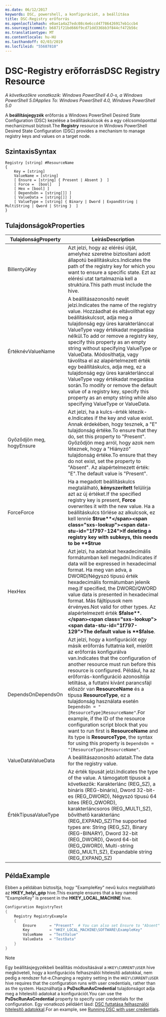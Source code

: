 ```yaml
---
ms.date: 06/12/2017
keywords: DSC, powershell, a konfigurációt, a beállítása
title: DSC-Registry erőforrás
ms.openlocfilehash: e0ae1a4a27edc08c4e6ccd47786426917eb1ccb4
ms.sourcegitcommit: b6871f21bd666f9cd71dd336bb3f844cf472b56c
ms.translationtype: MT
ms.contentlocale: hu-HU
ms.lasthandoff: 02/03/2019
ms.locfileid: "55687810"
---
```

# <a name="dsc-registry-resource"></a><span data-ttu-id="1f797-103">DSC-Registry erőforrás</span><span class="sxs-lookup"><span data-stu-id="1f797-103">DSC Registry Resource</span></span>

<span data-ttu-id="1f797-104">_A következőkre vonatkozik: Windows PowerShell 4.0-s, a Windows PowerShell 5.0_</span><span class="sxs-lookup"><span data-stu-id="1f797-104">_Applies To: Windows PowerShell 4.0, Windows PowerShell 5.0_</span></span>

<span data-ttu-id="1f797-105">A **beállításjegyzék** erőforrás a Windows PowerShell Desired State Configuration (DSC) kezelése a beállításkulcsok és a egy célcsomóponttal mechanizmust biztosít.</span><span class="sxs-lookup"><span data-stu-id="1f797-105">The **Registry** resource in Windows PowerShell Desired State Configuration (DSC) provides a mechanism to manage registry keys and values on a target node.</span></span>

## <a name="syntax"></a><span data-ttu-id="1f797-106">Szintaxis</span><span class="sxs-lookup"><span data-stu-id="1f797-106">Syntax</span></span>

```
Registry [string] #ResourceName
{
    Key = [string]
    ValueName = [string]
    [ Ensure = [string] { Present | Absent }  ]
    [ Force =  [bool]   ]
    [ Hex = [bool] ]
    [ DependsOn = [string[]] ]
    [ ValueData = [string[]] ]
    [ ValueType = [string] { Binary | Dword | ExpandString | MultiString | Qword | String }  ]
}
```

## <a name="properties"></a><span data-ttu-id="1f797-107">Tulajdonságok</span><span class="sxs-lookup"><span data-stu-id="1f797-107">Properties</span></span>

| <span data-ttu-id="1f797-108">Tulajdonság</span><span class="sxs-lookup"><span data-stu-id="1f797-108">Property</span></span> | <span data-ttu-id="1f797-109">Leírás</span><span class="sxs-lookup"><span data-stu-id="1f797-109">Description</span></span> |
| --- | --- |
| <span data-ttu-id="1f797-110">Billentyű</span><span class="sxs-lookup"><span data-stu-id="1f797-110">Key</span></span>| <span data-ttu-id="1f797-111">Azt jelzi, hogy az elérési útját, amelyhez szeretne biztosítani adott állapotú beállításkulcs.</span><span class="sxs-lookup"><span data-stu-id="1f797-111">Indicates the path of the registry key for which you want to ensure a specific state.</span></span> <span data-ttu-id="1f797-112">Ezt az elérési utat tartalmaznia kell a struktúra.</span><span class="sxs-lookup"><span data-stu-id="1f797-112">This path must include the hive.</span></span>|
| <span data-ttu-id="1f797-113">Értéknév</span><span class="sxs-lookup"><span data-stu-id="1f797-113">ValueName</span></span>| <span data-ttu-id="1f797-114">A beállításazonosító nevét jelzi.</span><span class="sxs-lookup"><span data-stu-id="1f797-114">Indicates the name of the registry value.</span></span> <span data-ttu-id="1f797-115">Hozzáadhat és eltávolíthat egy beállításkulcsot, adja meg a tulajdonság egy üres karakterlánccal ValueType vagy értékadat megadása nélkül.</span><span class="sxs-lookup"><span data-stu-id="1f797-115">To add or remove a registry key, specify this property as an empty string without specifying ValueType or ValueData.</span></span> <span data-ttu-id="1f797-116">Módosíthatja, vagy távolítsa el az alapértelmezett érték egy beállításkulcs, adja meg, ez a tulajdonság egy üres karakterlánccal ValueType vagy értékadat megadása során.</span><span class="sxs-lookup"><span data-stu-id="1f797-116">To modify or remove the default value of a registry key, specify this property as an empty string while also specifying ValueType or ValueData.</span></span>|
| <span data-ttu-id="1f797-117">Győződjön meg, hogy</span><span class="sxs-lookup"><span data-stu-id="1f797-117">Ensure</span></span>| <span data-ttu-id="1f797-118">Azt jelzi, ha a kulcs-érték létezik-e.</span><span class="sxs-lookup"><span data-stu-id="1f797-118">Indicates if the key and value exist.</span></span> <span data-ttu-id="1f797-119">Annak érdekében, hogy tesznek, a "E" tulajdonság értéke.</span><span class="sxs-lookup"><span data-stu-id="1f797-119">To ensure that they do, set this property to "Present".</span></span> <span data-ttu-id="1f797-120">Győződjön meg arról, hogy azok nem léteznek, hogy a "Hiányzó" tulajdonság értéke.</span><span class="sxs-lookup"><span data-stu-id="1f797-120">To ensure that they do not exist, set the property to "Absent".</span></span> <span data-ttu-id="1f797-121">Az alapértelmezett érték: "E".</span><span class="sxs-lookup"><span data-stu-id="1f797-121">The default value is "Present".</span></span>|
| <span data-ttu-id="1f797-122">Force</span><span class="sxs-lookup"><span data-stu-id="1f797-122">Force</span></span>| <span data-ttu-id="1f797-123">Ha a megadott beállításkulcs megtalálható, **kényszerített** felülírja azt az új értéket.</span><span class="sxs-lookup"><span data-stu-id="1f797-123">If the specified registry key is present, **Force** overwrites it with the new value.</span></span> <span data-ttu-id="1f797-124">Ha a beállításkulcs törlése az alkulcsok, ez kell lennie **$true**</span><span class="sxs-lookup"><span data-stu-id="1f797-124">If deleting a registry key with subkeys, this needs to be **$true**</span></span> |
| <span data-ttu-id="1f797-125">Hex</span><span class="sxs-lookup"><span data-stu-id="1f797-125">Hex</span></span>| <span data-ttu-id="1f797-126">Azt jelzi, ha adatokat hexadecimális formátumban kell megadni.</span><span class="sxs-lookup"><span data-stu-id="1f797-126">Indicates if data will be expressed in hexadecimal format.</span></span> <span data-ttu-id="1f797-127">Ha meg van adva, a DWORD/Négyszó típusú érték hexadecimális formátumban jelenik meg.</span><span class="sxs-lookup"><span data-stu-id="1f797-127">If specified, the DWORD/QWORD value data is presented in hexadecimal format.</span></span> <span data-ttu-id="1f797-128">Más fájltípusok nem érvényes.</span><span class="sxs-lookup"><span data-stu-id="1f797-128">Not valid for other types.</span></span> <span data-ttu-id="1f797-129">Az alapértelmezett érték **$false**.</span><span class="sxs-lookup"><span data-stu-id="1f797-129">The default value is **$false**.</span></span>|
| <span data-ttu-id="1f797-130">DependsOn</span><span class="sxs-lookup"><span data-stu-id="1f797-130">DependsOn</span></span>| <span data-ttu-id="1f797-131">Azt jelzi, hogy a konfigurációt egy másik erőforrás futtatnia kell, mielőtt az erőforrás konfigurálva van.</span><span class="sxs-lookup"><span data-stu-id="1f797-131">Indicates that the configuration of another resource must run before this resource is configured.</span></span> <span data-ttu-id="1f797-132">Például, ha az erőforrás-konfiguráció azonosítója letiltása, a futtatni kívánt parancsfájl először van **ResourceName** és a típusa **ResourceType**, ez a tulajdonság használata esetén `DependsOn = "[ResourceType]ResourceName"`.</span><span class="sxs-lookup"><span data-stu-id="1f797-132">For example, if the ID of the resource configuration script block that you want to run first is **ResourceName** and its type is **ResourceType**, the syntax for using this property is `DependsOn = "[ResourceType]ResourceName"`.</span></span>|
| <span data-ttu-id="1f797-133">ValueData</span><span class="sxs-lookup"><span data-stu-id="1f797-133">ValueData</span></span>| <span data-ttu-id="1f797-134">A beállításazonosító adatait.</span><span class="sxs-lookup"><span data-stu-id="1f797-134">The data for the registry value.</span></span>|
| <span data-ttu-id="1f797-135">ÉrtékTípusa</span><span class="sxs-lookup"><span data-stu-id="1f797-135">ValueType</span></span>| <span data-ttu-id="1f797-136">Az érték típusát jelzi.</span><span class="sxs-lookup"><span data-stu-id="1f797-136">Indicates the type of the value.</span></span> <span data-ttu-id="1f797-137">A támogatott típusok a következők: Karakterlánc (REG_SZ), a bináris (REG-bináris), Dword 32-bit-es (REG_DWORD), Négyszó típusú 64 bites (REG_QWORD), karakterláncsoros (REG_MULTI_SZ), bővíthető karakterlánc (REG_EXPAND_SZ)</span><span class="sxs-lookup"><span data-stu-id="1f797-137">The supported types are: String (REG_SZ), Binary (REG-BINARY), Dword 32-bit (REG_DWORD), Qword 64-bit (REG_QWORD), Multi-string (REG_MULTI_SZ), Expandable string (REG_EXPAND_SZ)</span></span> |

## <a name="example"></a><span data-ttu-id="1f797-138">Példa</span><span class="sxs-lookup"><span data-stu-id="1f797-138">Example</span></span>

<span data-ttu-id="1f797-139">Ebben a példában biztosítja, hogy "ExampleKey" nevű kulcs megtalálható az **HKEY\_helyi\_gép** hive.</span><span class="sxs-lookup"><span data-stu-id="1f797-139">This example ensures that a key named "ExampleKey" is present in the **HKEY\_LOCAL\_MACHINE** hive.</span></span>

```powershell
Configuration RegistryTest
{
    Registry RegistryExample
    {
        Ensure      = "Present"  # You can also set Ensure to "Absent"
        Key         = "HKEY_LOCAL_MACHINE\SOFTWARE\ExampleKey"
        ValueName   = "TestValue"
        ValueData   = "TestData"
    }
}
```

> [!NOTE]
> <span data-ttu-id="1f797-140">Egy beállításjegyzékbeli beállítás módosításával a `HKEY\CURRENT\USER` hive megköveteli, hogy a konfigurációs felhasználói hitelesítő adatokkal, nem pedig a rendszer fut-e.</span><span class="sxs-lookup"><span data-stu-id="1f797-140">Changing a registry setting in the `HKEY\CURRENT\USER` hive requires that the configuration runs with user credentials, rather than as the system.</span></span> <span data-ttu-id="1f797-141">Használhatja a **PsDscRunAsCredential** tulajdonságot adja meg a hitelesítő adatokat a konfigurációt.</span><span class="sxs-lookup"><span data-stu-id="1f797-141">You can use the **PsDscRunAsCredential** property to specify user credentials for the configuration.</span></span> <span data-ttu-id="1f797-142">Egy vonatkozó példáért lásd: [DSC futtatása felhasználói hitelesítő adatokkal](../../../configurations/runAsUser.md).</span><span class="sxs-lookup"><span data-stu-id="1f797-142">For an example, see [Running DSC with user credentials](../../../configurations/runAsUser.md).</span></span>

